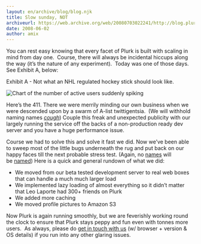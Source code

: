 ```yaml
---
layout: en/archive/blog/blog.njk
title: Slow sunday, NOT
archiveurl: https://web.archive.org/web/20080703022241/http://blog.plurk.com/2008/06/02/slow-sunday-not/
date: 2008-06-02
author: amix
---
```

You can rest easy knowing that every facet of Plurk is built with scaling in mind from day one.  Course, there will always be incidental hiccups along the way (it’s the nature of any experiment).  Today was one of those days.  See Exhibit A, below:

Exhibit A - Not what an NHL regulated hockey stick should look like.

![Chart of the number of active users suddenly spiking](/media/archive/blog/2008/6/sunday/plurk_user_explosion.png)

Here’s the 411. There we were merrily minding our own business when we were descended upon by a swarm of A-list twittigentsia.  (We will withhold naming names *[cough](http://www.plurk.com/user/leolaporte)*) Couple this freak and unexpected publicity with our largely running the service off the backs of a non-production ready dev server and you have a huge performance issue.

Course we had to solve this and solve it fast we did. Now we’ve been able to sweep most of the little bugs underneath the rug and put back on our happy faces till the next probable stress test. (Again, no [names](http://scobleizer.com/) will be [named](http://www.techcrunch.com/)) Here is a quick and general rundown of what we did:

- We moved from our beta tested development server to real web boxes that can handle a much much larger load
- We implemented lazy loading of almost everything so it didn’t matter that Leo Laporte had 300+ friends on Plurk
- We added more caching
- We moved profile pictures to Amazon S3

Now Plurk is again running smoothly, but we are feverishly working round the clock to ensure that Plurk stays peppy and fun even with tonnes more users.  As always, please do [get in touch with us](http://www.plurk.com/contact) (w/ browser + version & OS details) if you run into any other glaring issues.